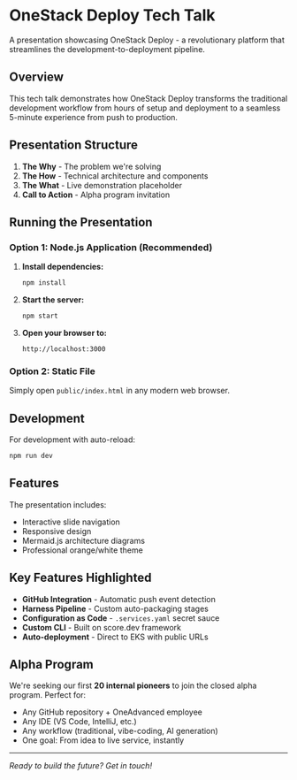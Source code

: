 # OneStack Deploy Tech Talk

A presentation showcasing OneStack Deploy - a revolutionary platform that streamlines the development-to-deployment pipeline.

## Overview

This tech talk demonstrates how OneStack Deploy transforms the traditional development workflow from hours of setup and deployment to a seamless 5-minute experience from push to production.

## Presentation Structure

1. **The Why** - The problem we're solving
2. **The How** - Technical architecture and components  
3. **The What** - Live demonstration placeholder
4. **Call to Action** - Alpha program invitation

## Running the Presentation

### Option 1: Node.js Application (Recommended)

1. **Install dependencies:**
   ```bash
   npm install
   ```

2. **Start the server:**
   ```bash
   npm start
   ```

3. **Open your browser to:**
   ```
   http://localhost:3000
   ```

### Option 2: Static File

Simply open `public/index.html` in any modern web browser.

## Development

For development with auto-reload:
```bash
npm run dev
```

## Features

The presentation includes:

- Interactive slide navigation
- Responsive design
- Mermaid.js architecture diagrams
- Professional orange/white theme

## Key Features Highlighted

- **GitHub Integration** - Automatic push event detection
- **Harness Pipeline** - Custom auto-packaging stages
- **Configuration as Code** - `.services.yaml` secret sauce
- **Custom CLI** - Built on score.dev framework
- **Auto-deployment** - Direct to EKS with public URLs

## Alpha Program

We're seeking our first **20 internal pioneers** to join the closed alpha program. Perfect for:

- Any GitHub repository + OneAdvanced employee
- Any IDE (VS Code, IntelliJ, etc.)
- Any workflow (traditional, vibe-coding, AI generation)
- One goal: From idea to live service, instantly

---

*Ready to build the future? Get in touch!*
